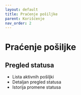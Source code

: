 ```yaml
---
layout: default
title: Praćenje pošiljke
parent: Korišćenje
nav_order: 2
---
```


# Praćenje pošiljke

## Pregled statusa
- Lista aktivnih pošiljki
- Detaljan pregled statusa
- Istorija promene statusa
